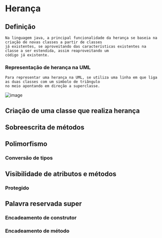 # Herança
## Definição
    Na linguagem java, a principal funcionalidade da herança se baseia na criação de novas classes a partir de classes
    já existentes, se aproveitando das características existentes na classe a ser estendida, assim reaproveitando um 
    código já existente.
    
### Representação de herança na UML
    Para representar uma herança na UML, se utiliza uma linha em que liga as duas classes com um simbolo de triângulo 
    no meio apontando em direção a superclasse.
![image](https://user-images.githubusercontent.com/104447964/190523099-ed6887e8-c92f-418d-ac41-7dec82455667.png)

## Criação de uma classe que realiza herança
## Sobreescrita de métodos
## Polimorfismo
### Conversão de tipos
## Visibilidade de atributos e métodos
### Protegido
## Palavra reservada super
### Encadeamento de construtor
### Encadeamento de método
